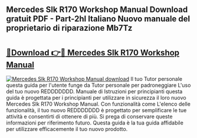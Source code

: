## Mercedes Slk R170 Workshop Manual Download gratuit PDF - Part-2hl Italiano Nuovo manuale del proprietario di riparazione Mb7Tz

# <h2><a href="http://dfesc8p.blite.top/?on=Mercedes+Slk+R170+Workshop+Manual">🔗Download 👉🔴 Mercedes Slk R170 Workshop Manual</a></h2>

[![Mercedes Slk R170 Workshop Manual download](https://i.imgur.com/lujVjoI.png)](http://dfesc8p.blite.top/?on=Mercedes+Slk+R170+Workshop+Manual)
Il tuo Tutor personale questa guida per l'utente funge da Tutor personale per padroneggiare L'uso del tuo nuovo REDDDDDDD. Manuale di Istruzioni per principianti questa guida è progettata per i principianti per utilizzare in sicurezza il loro nuovo Mercedes Slk R170 Workshop Manual. Con funzionalità come L'elenco delle funzionalità, il tuo nuovo REDDDDDDD è progettato per semplificare le tue attività e consentirti di ottenere di più. Si prega di conservare queste informazioni per riferimento futuro. Questa guida è la tua guida affidabile per utilizzare efficacemente il tuo nuovo prodotto.
